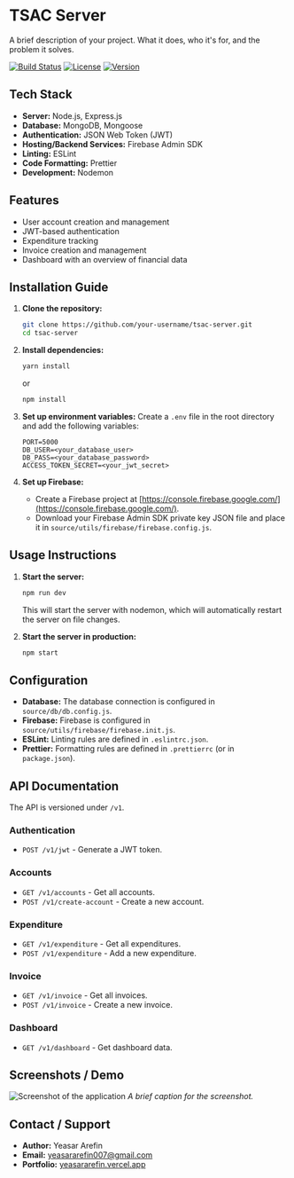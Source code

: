 # TSAC Server

A brief description of your project. What it does, who it's for, and the problem it solves.

[![Build Status](https://img.shields.io/travis/com/your-username/your-repo.svg)](https://travis-ci.com/your-username/your-repo)
[![License](https://img.shields.io/badge/license-ISC-blue.svg)](https://opensource.org/licenses/ISC)
[![Version](https://img.shields.io/badge/version-1.0.0-blue.svg)](https://semver.org)

## Tech Stack

- **Server:** Node.js, Express.js
- **Database:** MongoDB, Mongoose
- **Authentication:** JSON Web Token (JWT)
- **Hosting/Backend Services:** Firebase Admin SDK
- **Linting:** ESLint
- **Code Formatting:** Prettier
- **Development:** Nodemon

## Features

- User account creation and management
- JWT-based authentication
- Expenditure tracking
- Invoice creation and management
- Dashboard with an overview of financial data

## Installation Guide

1.  **Clone the repository:**
    ```bash
    git clone https://github.com/your-username/tsac-server.git
    cd tsac-server
    ```

2.  **Install dependencies:**
    ```bash
    yarn install
    ```
    or
    ```bash
    npm install
    ```

3.  **Set up environment variables:**
    Create a `.env` file in the root directory and add the following variables:
    ```
    PORT=5000
    DB_USER=<your_database_user>
    DB_PASS=<your_database_password>
    ACCESS_TOKEN_SECRET=<your_jwt_secret>
    ```

4.  **Set up Firebase:**
    - Create a Firebase project at [https://console.firebase.google.com/](https://console.firebase.google.com/).
    - Download your Firebase Admin SDK private key JSON file and place it in `source/utils/firebase/firebase.config.js`.

## Usage Instructions

1.  **Start the server:**
    ```bash
    npm run dev
    ```
    This will start the server with nodemon, which will automatically restart the server on file changes.

2.  **Start the server in production:**
    ```bash
    npm start
    ```

## Configuration

- **Database:** The database connection is configured in `source/db/db.config.js`.
- **Firebase:** Firebase is configured in `source/utils/firebase/firebase.init.js`.
- **ESLint:** Linting rules are defined in `.eslintrc.json`.
- **Prettier:** Formatting rules are defined in `.prettierrc` (or in `package.json`).

## API Documentation

The API is versioned under `/v1`.

### Authentication

- `POST /v1/jwt` - Generate a JWT token.

### Accounts

- `GET /v1/accounts` - Get all accounts.
- `POST /v1/create-account` - Create a new account.

### Expenditure

- `GET /v1/expenditure` - Get all expenditures.
- `POST /v1/expenditure` - Add a new expenditure.

### Invoice

- `GET /v1/invoice` - Get all invoices.
- `POST /v1/invoice` - Create a new invoice.

### Dashboard

- `GET /v1/dashboard` - Get dashboard data.

## Screenshots / Demo

![Screenshot of the application](https://via.placeholder.com/800x400.png?text=Application+Screenshot)
*A brief caption for the screenshot.*

## Contact / Support

- **Author:** Yeasar Arefin
- **Email:** [yeasararefin007@gmail.com](mailto:yeasararefin007@gmail.com)
- **Portfolio:** [yeasararefin.vercel.app](https://yeasararefin.vercel.app)
